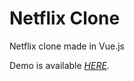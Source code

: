 # Netflix Clone

Netflix clone made in Vue.js

Demo is available _[HERE](https://netflixclone-vue.firebaseapp.com/ "Netflix Clone")._
